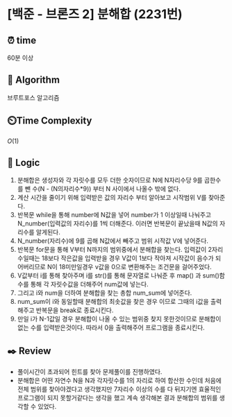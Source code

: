 # [백준 - 브론즈 2] 분해합 (2231번)

## ⏰  **time**

60분 이상

## :pushpin: **Algorithm**

브루트포스 알고리즘

## ⏲️**Time Complexity**

$O(1)$

## :round_pushpin: **Logic**

1. 분해합은 생성자와 각 자릿수를 모두 더한 숫자이므로 N에 N자리수당 9를 곱한수를 뺀 수(N - (N의자리수*9)) 부터 N 사이에서 나올수 밖에 없다.
2. 계산 시간을 줄이기 위해 입력받은 값의 자리수 부터 알아보고 시작범위 V를 찾아준다.
3. 반복문 while을 통해 number에 N값을 넣어 number가 1 이상일때 나눠주고 N_number(입력값의 자리수)를 1씩 더해준다. 이러면 반복문이 끝났을때 N값의 자리수를 알게된다.
4. N_number(자리수)에 9를 곱해 N값에서 빼주고 범위 시작값 V에 넣어준다.
5. 반복문 for문을 통해 V부터 N까지의 범위중에서 분해합을 찾는다. 입력값이 2자리수일때는 18보다 작은값을 입력받을 경우 V값이 1보다 작아져 시작값이 음수가 되어버리므로 N이 18미만일경우 v값을 0으로 변환해주는 조건문을 걸어주었다.
6. V값부터 i를 통해 찾아주며 i를 str()를 통해 문자열로 나눠준 후 map() 과 sum()함수를 통해 각 자릿수값을 더해주어 num값에 넣는다.
7. 그리고 i와 num을 더하여 분해합을 찾는 총합 num_sum에 넣어준다.
8. num_sum이 i와 동일할때 분해합의 최솟값을 찾은 경우 이므로 그때의 i값을 출력해주고 반복문을 break로 종료시킨다.
9. 만일 i가 N-1값일 경우 분해합이 나올 수 있는 범위중 찾지 못한것이므로 분해합이 없는 수를 입력받은것이다. 따라서 0을 출력해주어 프로그램을 종료시킨다.

## :black_nib: **Review**

- 풀이시간이 초과되어 힌트를 찾아 문제풀이를 진행하였다.
- 분해합은 어떤 자연수 N을 N과 각자릿수를 1의 자리로 하여 합산한 수인데 처음에 전체 범위를 찾아야겠다고 생각했지만 7자리수 이상의 수를 다 뒤지기엔 효율적인 프로그램이 되지 못할거같다는 생각을 했고 계속 생각해본 결과 분해합의 범위를 생각할 수 있었다.

